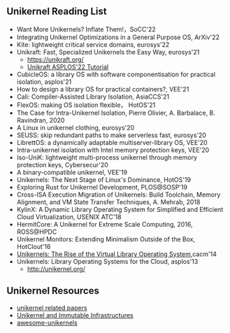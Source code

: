 ## Unikernel Reading List

- Want More Unikernels? Inflate Them!，SoCC'22
- Integrating Unikernel Optimizations in a General Purpose OS, ArXiv'22
- Kite: lightweight critical service domains, eurosys'22
- Unikraft: Fast, Specialized Unikernels the Easy Way, eurosys'21
  - https://unikraft.org/
  - [Unikraft ASPLOS'22 Tutorial](https://asplos22.unikraft.org/) 
- CubicleOS: a library OS with software componentisation for practical isolation, asplos'21  
- How to design a library OS for practical containers?, VEE'21
- Cali: Compiler-Assisted Library Isolation, AsiaCCS'21
- FlexOS: making OS isolation flexible， HotOS'21
- The Case for Intra-Unikernel Isolation, Pierre Olivier, A. Barbalace, B. Ravindran, 2020
- A Linux in unikernel clothing, eurosys'20
- SEUSS: skip redundant paths to make serverless fast, eurosys'20
- LibrettOS: a dynamically adaptable multiserver-library OS, VEE'20
- Intra-unikernel isolation with Intel memory protection keys, VEE'20
- Iso-UniK: lightweight multi-process unikernel through memory protection keys, Cybersecur'20
- A binary-compatible unikernel, VEE'19
- Unikernels: The Next Stage of Linux's Dominance, HotOS'19
- Exploring Rust for Unikernel Development, PLOS@SOSP'19
- Cross-ISA Execution Migration of Unikernels: Build Toolchain, Memory Alignment, and VM State Transfer Techniques, A. Mehrab, 2018
- KylinX: A Dynamic Library Operating System for Simplified and Efficient Cloud Virtualization, USENIX ATC'18
- HermitCore: A Unikernel for Extreme Scale Computing, 2016, ROSS@HPDC
- Unikernel Monitors: Extending Minimalism Outside of the Box, HotClout'16
- [Unikernels: The Rise of the Virtual Library Operating System](http://unikernel.org/files/2014-cacm-unikernels.pdf),cacm'14
- Unikernels: Library Operating Systems for the Cloud, asplos'13
  - http://unikernel.org/

## Unikernel Resources
- [unikernel related papers](https://github.com/olivierpierre/unikernel-papers)
- [Unikernel and Immutable Infrastructures](https://github.com/cetic/unikernels)
- [awesome-unikernels](https://github.com/vladandrew/awesome-unikernels)
